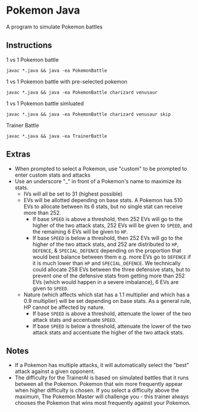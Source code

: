 # Pokemon Java
A program to simulate Pokemon battles

## Instructions

1 vs 1 Pokemon battle
```
javac *.java && java -ea PokemonBattle
```

1 vs 1 Pokemon battle with pre-selected pokemon
```
javac *.java && java -ea PokemonBattle charizard venusaur
```

1 vs 1 Pokemon battle simluated
```
javac *.java && java -ea PokemonBattle charizard venusaur skip
```

Trainer Battle
```
javac *.java && java -ea TrainerBattle
```

## Extras

* When prompted to select a Pokemon, use "custom" to be prompted to enter custom stats and attacks
* Use an underscore "\_" in front of a Pokemon's name to maximize its stats.
	* IVs will all be set to 31 (highest possible)
	* EVs will be allotted depending on base stats. A Pokemon has 510 EVs to allocate between its 6 stats, but no single stat can receive more than 252.
		* If base `SPEED` is above a threshold, then 252 EVs will go to the higher of the two attack stats, 252 EVs will be given to `SPEED`, and the remaining 6 EVs will be given to `HP`.
		* If base `SPEED` is below a threshold, then 252 EVs will go to the higher of the two attack stats, and 252 are distributed to `HP`, `DEFENCE`, & `SPECIAL_DEFENCE` depending on the proportion that would best balance between them e.g. more EVs go to `DEFENCE` if it is much lower than `HP` and `SPECIAL_DEFENCE`. We technically could allocate 258 EVs between the three defensive stats, but to prevent one of the defensive stats from getting more than 252 EVs (which would happen in a severe imbalance), 6 EVs are given to `SPEED`.
	* Nature (which affects which stat has a 1.1 multiplier and which has a 0.9 multiplier) will be set depending on base stats. As a general rule, HP cannot be affected by nature.
		* If base `SPEED` is above a threshold, attenuate the lower of the two attack stats and accentuate `SPEED`.
		* If base `SPEED` is below a threshold, attenuate the lower of the two attack stats and accentuate the higher of the two attack stats.

## Notes

* If a Pokemon has multiple attacks, it will automatically select the "best" attack against a given opponent.
* The difficulty for the TrainerAI is based on simulated battles that it runs between all the Pokemon. Pokemon that win more frequently appear when higher difficulty is chosen. If you select a difficulty above the maximum, The Pokemon Master will challenge you - this trainer always chooses the Pokemon that wins most frequently against your Pokemon.
